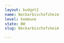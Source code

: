```yaml
---
layout: budget2
name: Neckarbischofsheim
level: kommune
state: BW
slug: Neckarbischofsheim

---
```



